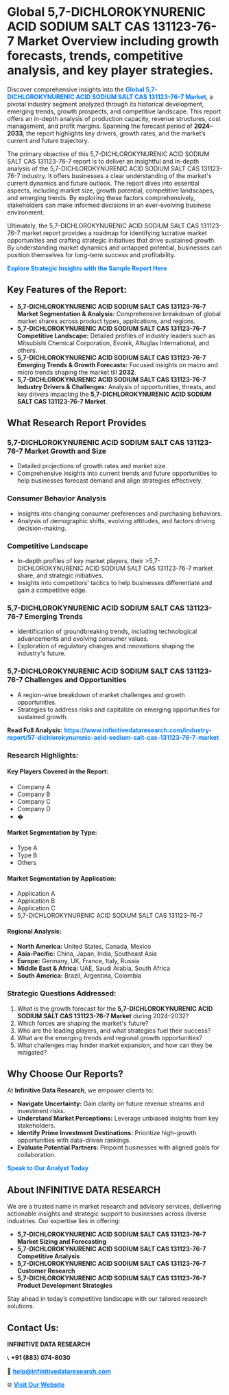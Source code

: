 <h1>Global 5,7-DICHLOROKYNURENIC ACID SODIUM SALT CAS 131123-76-7 Market Overview including growth forecasts, trends, competitive analysis, and key player strategies.</h1>
<p>
Discover comprehensive insights into the 
<a href="https://www.infinitivedataresearch.com/industry-report/57-dichlorokynurenic-acid-sodium-salt-cas-131123-76-7-market" rel="dofollow" style="color: #007BFF; text-decoration: none;"><strong>Global 5,7-DICHLOROKYNURENIC ACID SODIUM SALT CAS 131123-76-7 Market</strong></a>, a pivotal industry segment analyzed through its historical development, emerging trends, growth prospects, and competitive landscape. This report offers an in-depth analysis of production capacity, revenue structures, cost management, and profit margins. Spanning the forecast period of <strong>2024–2033</strong>, the report highlights key drivers, growth rates, and the market’s current and future trajectory.
</p>
<p>
The primary objective of this 5,7-DICHLOROKYNURENIC ACID SODIUM SALT CAS 131123-76-7 report is to deliver an insightful and in-depth analysis of the 5,7-DICHLOROKYNURENIC ACID SODIUM SALT CAS 131123-76-7 industry. It offers businesses a clear understanding of the market's current dynamics and future outlook. The report dives into essential aspects, including market size, growth potential, competitive landscapes, and emerging trends. By exploring these factors comprehensively, stakeholders can make informed decisions in an ever-evolving business environment.
</p>
<p>
Ultimately, the 5,7-DICHLOROKYNURENIC ACID SODIUM SALT CAS 131123-76-7 market report provides a roadmap for identifying lucrative market opportunities and crafting strategic initiatives that drive sustained growth. By understanding market dynamics and untapped potential, businesses can position themselves for long-term success and profitability.
</p>
<p>
<a href="https://www.infinitivedataresearch.com/request-sample/reportId=111700" style="color: #007BFF; text-decoration: none;"><strong>Explore Strategic Insights with the Sample Report Here</strong></a>
</p>

<h2>Key Features of the Report:</h2>
<ul>
<li><strong>5,7-DICHLOROKYNURENIC ACID SODIUM SALT CAS 131123-76-7 Market Segmentation & Analysis:</strong> Comprehensive breakdown of global market shares across product types, applications, and regions.</li>
<li><strong>5,7-DICHLOROKYNURENIC ACID SODIUM SALT CAS 131123-76-7 Competitive Landscape:</strong> Detailed profiles of industry leaders such as Mitsubishi Chemical Corporation, Evonik, Altuglas International, and others.</li>
<li><strong>5,7-DICHLOROKYNURENIC ACID SODIUM SALT CAS 131123-76-7 Emerging Trends & Growth Forecasts:</strong> Focused insights on macro and micro trends shaping the market till <strong>2032</strong>.</li>
<li><strong>5,7-DICHLOROKYNURENIC ACID SODIUM SALT CAS 131123-76-7 Industry Drivers & Challenges:</strong> Analysis of opportunities, threats, and key drivers impacting the <strong>5,7-DICHLOROKYNURENIC ACID SODIUM SALT CAS 131123-76-7 Market</strong>.</li>
</ul>

<h2>What Research Report Provides</h2>
<h3>5,7-DICHLOROKYNURENIC ACID SODIUM SALT CAS 131123-76-7 Market Growth and Size</h3>
<ul>
<li>Detailed projections of growth rates and market size.</li>
<li>Comprehensive insights into current trends and future opportunities to help businesses forecast demand and align strategies effectively.</li>
</ul>

<h3>Consumer Behavior Analysis</h3>
<ul>
<li>Insights into changing consumer preferences and purchasing behaviors.</li>
<li>Analysis of demographic shifts, evolving attitudes, and factors driving decision-making.</li>
</ul>

<h3>Competitive Landscape</h3>
<ul>
<li>In-depth profiles of key market players, their >5,7-DICHLOROKYNURENIC ACID SODIUM SALT CAS 131123-76-7 market share, and strategic initiatives.</li>
<li>Insights into competitors' tactics to help businesses differentiate and gain a competitive edge.</li>
</ul>

<h3>5,7-DICHLOROKYNURENIC ACID SODIUM SALT CAS 131123-76-7 Emerging Trends</h3>
<ul>
<li>Identification of groundbreaking trends, including technological advancements and evolving consumer values.</li>
<li>Exploration of regulatory changes and innovations shaping the industry's future.</li>
</ul>

<h3>5,7-DICHLOROKYNURENIC ACID SODIUM SALT CAS 131123-76-7 Challenges and Opportunities</h3>
<ul>
<li>A region-wise breakdown of market challenges and growth opportunities.</li>
<li>Strategies to address risks and capitalize on emerging opportunities for sustained growth.</li>
</ul>
<p><strong>Read Full Analysis:</strong> <a href="https://www.infinitivedataresearch.com/industry-report/57-dichlorokynurenic-acid-sodium-salt-cas-131123-76-7-market" rel="dofollow" style="color: #007BFF; text-decoration: none;"><strong>https://www.infinitivedataresearch.com/industry-report/57-dichlorokynurenic-acid-sodium-salt-cas-131123-76-7-market</strong></a></p>
<h3>Research Highlights:</h3>
<h4>Key Players Covered in the Report:</h4>
<ul><li>Company A</li><li>Company B</li><li>Company C</li><li>Company D</li><li>�</li></ul>
<h4>Market Segmentation by Type:</h4>
<ul><li>Type A</li><li>Type B</li><li>Others</li></ul>
<h4>Market Segmentation by Application:</h4>
<ul><li>Application A</li><li>Application B</li><li>Application C</li><li>5,7-DICHLOROKYNURENIC ACID SODIUM SALT CAS 131123-76-7</li></ul>

<h4>Regional Analysis:</h4>
<ul>
<li><strong>North America:</strong> United States, Canada, Mexico</li>
<li><strong>Asia-Pacific:</strong> China, Japan, India, Southeast Asia</li>
<li><strong>Europe:</strong> Germany, UK, France, Italy, Russia</li>
<li><strong>Middle East & Africa:</strong> UAE, Saudi Arabia, South Africa</li>
<li><strong>South America:</strong> Brazil, Argentina, Colombia</li>
</ul>

<h3>Strategic Questions Addressed:</h3>
<ol>
<li>What is the growth forecast for the <strong>5,7-DICHLOROKYNURENIC ACID SODIUM SALT CAS 131123-76-7 Market</strong> during 2024–2032?</li>
<li>Which forces are shaping the market's future?</li>
<li>Who are the leading players, and what strategies fuel their success?</li>
<li>What are the emerging trends and regional growth opportunities?</li>
<li>What challenges may hinder market expansion, and how can they be mitigated?</li>
</ol>

<h2>Why Choose Our Reports?</h2>
<p>At <strong>Infinitive Data Research</strong>, we empower clients to:</p>
<ul>
<li><strong>Navigate Uncertainty:</strong> Gain clarity on future revenue streams and investment risks.</li>
<li><strong>Understand Market Perceptions:</strong> Leverage unbiased insights from key stakeholders.</li>
<li><strong>Identify Prime Investment Destinations:</strong> Prioritize high-growth opportunities with data-driven rankings.</li>
<li><strong>Evaluate Potential Partners:</strong> Pinpoint businesses with aligned goals for collaboration.</li>
</ul>
<p><a href="https://www.infinitivedataresearch.com/industry-report/57-dichlorokynurenic-acid-sodium-salt-cas-131123-76-7-market" rel="dofollow" style="color: #007BFF; text-decoration: none;"><strong>Speak to Our Analyst Today</strong></a></p>

<h2>About INFINITIVE DATA RESEARCH</h2>
<p>We are a trusted name in market research and advisory services, delivering actionable insights and strategic support to businesses across diverse industries. Our expertise lies in offering:</p>
<ul>
<li><strong>5,7-DICHLOROKYNURENIC ACID SODIUM SALT CAS 131123-76-7 Market Sizing and Forecasting</strong></li>
<li><strong>5,7-DICHLOROKYNURENIC ACID SODIUM SALT CAS 131123-76-7 Competitive Analysis</strong></li>
<li><strong>5,7-DICHLOROKYNURENIC ACID SODIUM SALT CAS 131123-76-7 Customer Research</strong></li>
<li><strong>5,7-DICHLOROKYNURENIC ACID SODIUM SALT CAS 131123-76-7 Product Development Strategies</strong></li>
</ul>
<p>Stay ahead in today’s competitive landscape with our tailored research solutions.</p>

<h2>Contact Us:</h2>
<p><strong>INFINITIVE DATA RESEARCH</strong></p>
<p>📞 <strong>+91 (883) 074-8030</strong></p>
<p>📧 <strong><a href="mailto:help@infinitivedataresearch.com" style="color: #007BFF;">help@infinitivedataresearch.com</a></strong></p>
<p>🌐 <strong><a href="https://www.infinitivedataresearch.com" rel="dofollow" style="color: #007BFF;">Visit Our Website</a></strong></p>